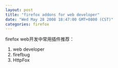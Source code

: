 ```yaml
---
layout: post
title: "firefox addons for web developer"
date: "Wed May 28 2008 18:47:00 GMT+0800 (CST)"
categories: firefox
---
```


firefox web开发中常用插件推荐：

1. web developer
2. firefbug
3. HttpFox
